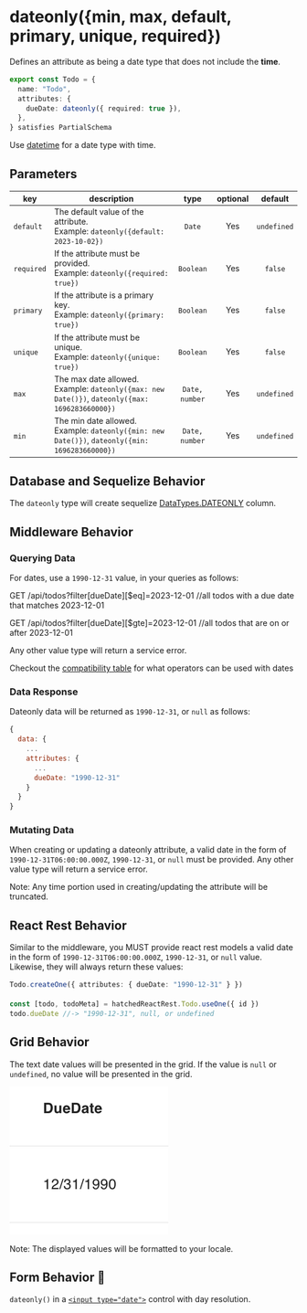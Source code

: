 # dateonly({min, max, default, primary, unique, required})

Defines an attribute as being a date type that does not include the **time**.

```ts
export const Todo = {
  name: "Todo",
  attributes: {
    dueDate: dateonly({ required: true }),
  },
} satisfies PartialSchema
```

Use [datetime](./datetime.md) for a date type with time.

## Parameters

| key        | description                                                                                          |      type      | optional |   default   |
| ---------- | ---------------------------------------------------------------------------------------------------- | :------------: | :------: | :---------: |
| `default`  | The default value of the attribute. <br/> Example: `dateonly({default: 2023-10-02})`                 |     `Date`     |   Yes    | `undefined` |
| `required` | If the attribute must be provided. <br/> Example: `dateonly({required: true})`                       |   `Boolean`    |   Yes    |   `false`   |
| `primary`  | If the attribute is a primary key. <br/> Example: `dateonly({primary: true})`                        |   `Boolean`    |   Yes    |   `false`   |
| `unique`   | If the attribute must be unique. <br/> Example: `dateonly({unique: true})`                           |   `Boolean`    |   Yes    |   `false`   |
| `max`      | The max date allowed. <br/> Example: `dateonly({max: new Date()})`, `dateonly({max: 1696283660000})` | `Date, number` |   Yes    | `undefined` |
| `min`      | The min date allowed. <br/> Example: `dateonly({min: new Date()})`, `dateonly({min: 1696283660000})` | `Date, number` |   Yes    | `undefined` |

## Database and Sequelize Behavior

The `dateonly` type will create sequelize [DataTypes.DATEONLY](https://sequelize.org/docs/v6/core-concepts/model-basics/#dates) column.

## Middleware Behavior

### Querying Data

For dates, use a `1990-12-31` value, in your queries as follows:

GET /api/todos?filter[dueDate][$eq]=2023-12-01 //all todos with a due date that matches 2023-12-01

GET /api/todos?filter[dueDate][$gte]=2023-12-01 //all todos that are on or after 2023-12-01

Any other value type will return a service error.

Checkout the [compatibility table](../../filtering-data/README.md#compatibility) for what operators can be used with dates

### Data Response

Dateonly data will be returned as `1990-12-31`, or `null` as follows:

```js
{
  data: {
    ...
    attributes: {
      ...
      dueDate: "1990-12-31"
    }
  }
}
```

### Mutating Data

When creating or updating a dateonly attribute, a valid date in the form of `1990-12-31T06:00:00.000Z`, `1990-12-31`, or `null` must be provided. Any other value type will return a service error.

Note: Any time portion used in creating/updating the attribute will be truncated.

## React Rest Behavior

Similar to the middleware, you MUST provide react rest models a valid date in the form of `1990-12-31T06:00:00.000Z`, `1990-12-31`, or `null` value. Likewise, they will always return these values:

```ts
Todo.createOne({ attributes: { dueDate: "1990-12-31" } })

const [todo, todoMeta] = hatchedReactRest.Todo.useOne({ id })
todo.dueDate //-> "1990-12-31", null, or undefined
```

## Grid Behavior

The text date values will be presented in the grid. If the value is `null` or `undefined`, no value will be presented in the grid.

![Grid Example](../../attachments/dateonly-column.png)

Note: The displayed values will be formatted to your locale.

## Form Behavior 🛑

`dateonly()` in a [`<input type="date">`](https://developer.mozilla.org/en-US/docs/Web/HTML/Element/input/date) control with day resolution.
